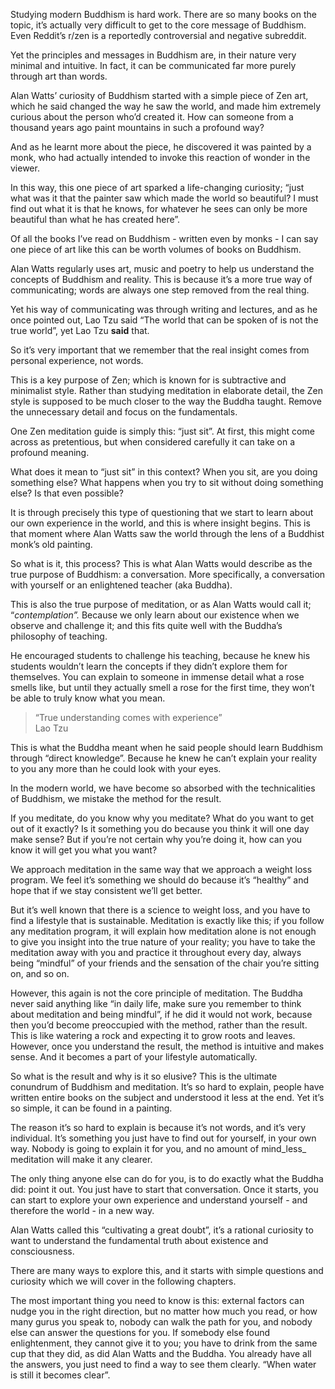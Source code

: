 
Studying modern Buddhism is hard work. There are so many books on the topic, it’s actually very difficult to get to the core message of Buddhism. Even Reddit’s r/zen is a reportedly controversial and negative subreddit.


Yet the principles and messages in Buddhism are, in their nature very minimal and intuitive. In fact, it can be communicated far more purely through art than words.


Alan Watts’ curiosity of Buddhism started with a simple piece of Zen art, which he said changed the way he saw the world, and made him extremely curious about the person who’d created it. How can someone from a thousand years ago paint mountains in such a profound way?


And as he learnt more about the piece, he discovered it was painted by a monk, who had actually intended to invoke this reaction of wonder in the viewer.


In this way, this one piece of art sparked a life-changing curiosity; “just what was it that the painter saw which made the world so beautiful? I must find out what it is that he knows, for whatever he sees can only be more beautiful than what he has created here”.


Of all the books I’ve read on Buddhism - written even by monks - I can say one piece of art like this can be worth volumes of books on Buddhism. 


Alan Watts regularly uses art, music and poetry to help us understand the concepts of Buddhism and reality. This is because it’s a more true way of communicating; words are always one step removed from the real thing.


Yet his way of communicating was through writing and lectures, and as he once pointed out, Lao Tzu said “The world that can be spoken of is not the true world”, yet Lao Tzu **said** that.


So it’s very important that we remember that the real insight comes from personal experience, not words.


This is a key purpose of Zen; which is known for is subtractive and minimalist style. Rather than studying meditation in elaborate detail, the Zen style is supposed to be much closer to the way the Buddha taught. Remove the unnecessary detail and focus on the fundamentals.


One Zen meditation guide is simply this: “just sit”. At first, this might come across as pretentious, but when considered carefully it can take on a profound meaning.


What does it mean to “just sit” in this context? When you sit, are you doing something else? What happens when you try to sit without doing something else? Is that even possible?


It is through precisely this type of questioning that we start to learn about our own experience in the world, and this is where insight begins. This is that moment where Alan Watts saw the world through the lens of a Buddhist monk’s old painting.


So what is it, this process? This is what Alan Watts would describe as the true purpose of Buddhism: a conversation. More specifically, a conversation with yourself or an enlightened teacher (aka Buddha).


This is also the true purpose of meditation, or as Alan Watts would call it; “_contemplation”._ Because we only learn about our existence when we observe and challenge it; and this fits quite well with the Buddha’s philosophy of teaching.


He encouraged students to challenge his teaching, because he knew his students wouldn’t learn the concepts if they didn’t explore them for themselves. You can explain to someone in immense detail what a rose smells like, but until they actually smell a rose for the first time, they won’t be able to truly know what you mean.


> “True understanding comes with experience”  
> Lao Tzu


This is what the Buddha meant when he said people should learn Buddhism through “direct knowledge”. Because he knew he can’t explain your reality to you any more than he could look with your eyes.


In the modern world, we have become so absorbed with the technicalities of Buddhism, we mistake the method for the result.


If you meditate, do you know why you meditate? What do you want to get out of it exactly? Is it something you do because you think it will one day make sense? But if you’re not certain why you’re doing it, how can you know it will get you what you want?


We approach meditation in the same way that we approach a weight loss program. We feel it’s something we should do because it’s “healthy” and hope that if we stay consistent we’ll get better.


But it’s well known that there is a science to weight loss, and you have to find a lifestyle that is sustainable. Meditation is exactly like this; if you follow any meditation program, it will explain how meditation alone is not enough to give you insight into the true nature of your reality; you have to take the meditation away with you and practice it throughout every day, always being “mindful” of your friends and the sensation of the chair you’re sitting on, and so on.


However, this again is not the core principle of meditation. The Buddha never said anything like “in daily life, make sure you remember to think about meditation and being mindful”, if he did it would not work, because then you’d become preoccupied with the method, rather than the result. This is like watering a rock and expecting it to grow roots and leaves. However, once you understand the result, the method is intuitive and makes sense. And it becomes a part of your lifestyle automatically.


So what is the result and why is it so elusive? This is the ultimate conundrum of Buddhism and meditation. It’s so hard to explain, people have written entire books on the subject and understood it less at the end. Yet it’s so simple, it can be found in a painting.


The reason it’s so hard to explain is because it’s not words, and it’s very individual. It’s something you just have to find out for yourself, in your own way. Nobody is going to explain it for you, and no amount of mind_less_ meditation will make it any clearer.


The only thing anyone else can do for you, is to do exactly what the Buddha did: point it out. You just have to start that conversation. Once it starts, you can start to explore your own experience and understand yourself - and therefore the world - in a new way. 


Alan Watts called this “cultivating a great doubt”, it’s a rational curiosity to want to understand the fundamental truth about existence and consciousness.


There are many ways to explore this, and it starts with simple questions and curiosity which we will cover in the following chapters.


The most important thing you need to know is this: external factors can nudge you in the right direction, but no matter how much you read, or how many gurus you speak to, nobody can walk the path for you, and nobody else can answer the questions for you. If somebody else found enlightenment, they cannot give it to you; you have to drink from the same cup that they did, as did Alan Watts and the Buddha. You already have all the answers, you just need to find a way to see them clearly. “When water is still it becomes clear”.

